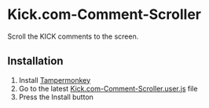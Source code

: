 # Kick.com-Comment-Scroller
Scroll the KICK comments to the screen.
## Installation
1. Install [Tampermonkey](https://www.tampermonkey.net)
2. Go to the latest [Kick.com-Comment-Scroller.user.js](https://github.com/XBACT/Kick.com-Comment-Scroller/raw/refs/heads/main/Kick.com-Comment-Scroller.user.js) file
3. Press the Install button
